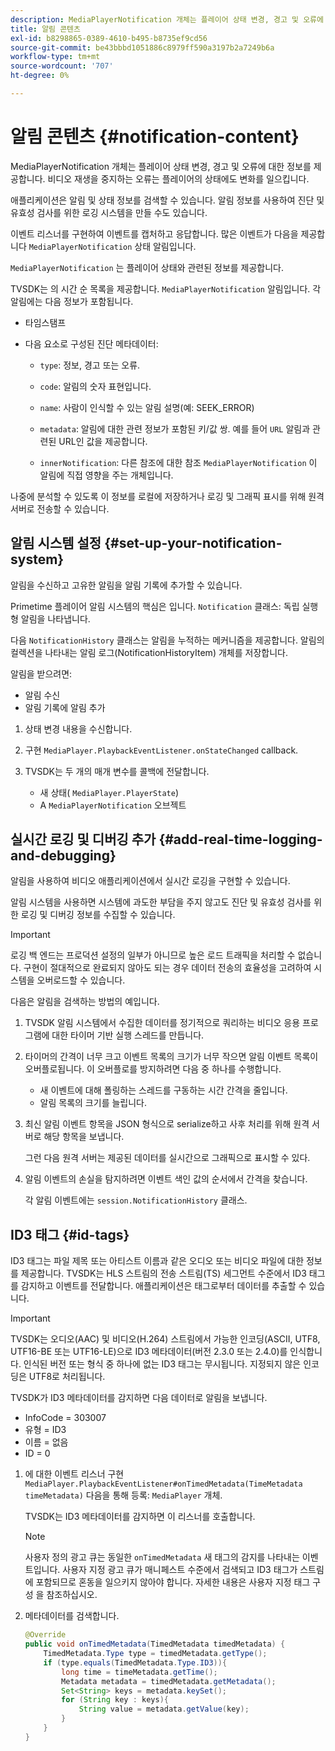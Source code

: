 ```yaml
---
description: MediaPlayerNotification 개체는 플레이어 상태 변경, 경고 및 오류에 대한 정보를 제공합니다. 비디오 재생을 중지하는 오류는 플레이어의 상태에도 변화를 일으킵니다.
title: 알림 콘텐츠
exl-id: b8298865-0389-4610-b495-b8735ef9cd56
source-git-commit: be43bbbd1051886c8979ff590a3197b2a7249b6a
workflow-type: tm+mt
source-wordcount: '707'
ht-degree: 0%

---
```


# 알림 콘텐츠 {#notification-content}

MediaPlayerNotification 개체는 플레이어 상태 변경, 경고 및 오류에 대한 정보를 제공합니다. 비디오 재생을 중지하는 오류는 플레이어의 상태에도 변화를 일으킵니다.

애플리케이션은 알림 및 상태 정보를 검색할 수 있습니다. 알림 정보를 사용하여 진단 및 유효성 검사를 위한 로깅 시스템을 만들 수도 있습니다.

이벤트 리스너를 구현하여 이벤트를 캡처하고 응답합니다. 많은 이벤트가 다음을 제공합니다 `MediaPlayerNotification` 상태 알림입니다.

`MediaPlayerNotification` 는 플레이어 상태와 관련된 정보를 제공합니다.

TVSDK는 의 시간 순 목록을 제공합니다. `MediaPlayerNotification` 알림입니다. 각 알림에는 다음 정보가 포함됩니다.

* 타임스탬프
* 다음 요소로 구성된 진단 메타데이터:

   * `type`: 정보, 경고 또는 오류.
   * `code`: 알림의 숫자 표현입니다.
   * `name`: 사람이 인식할 수 있는 알림 설명(예: SEEK_ERROR)
   * `metadata`: 알림에 대한 관련 정보가 포함된 키/값 쌍. 예를 들어 `URL` 알림과 관련된 URL인 값을 제공합니다.

   * `innerNotification`: 다른 참조에 대한 참조 `MediaPlayerNotification` 이 알림에 직접 영향을 주는 개체입니다.

나중에 분석할 수 있도록 이 정보를 로컬에 저장하거나 로깅 및 그래픽 표시를 위해 원격 서버로 전송할 수 있습니다.

## 알림 시스템 설정 {#set-up-your-notification-system}

알림을 수신하고 고유한 알림을 알림 기록에 추가할 수 있습니다.

Primetime 플레이어 알림 시스템의 핵심은 입니다. `Notification` 클래스: 독립 실행형 알림을 나타냅니다.

다음 `NotificationHistory` 클래스는 알림을 누적하는 메커니즘을 제공합니다. 알림의 컬렉션을 나타내는 알림 로그(NotificationHistoryItem) 개체를 저장합니다.

알림을 받으려면:

* 알림 수신
* 알림 기록에 알림 추가

1. 상태 변경 내용을 수신합니다.
1. 구현 `MediaPlayer.PlaybackEventListener.onStateChanged` callback.
1. TVSDK는 두 개의 매개 변수를 콜백에 전달합니다.

   * 새 상태( `MediaPlayer.PlayerState`)
   * A `MediaPlayerNotification` 오브젝트

## 실시간 로깅 및 디버깅 추가 {#add-real-time-logging-and-debugging}

알림을 사용하여 비디오 애플리케이션에서 실시간 로깅을 구현할 수 있습니다.

알림 시스템을 사용하면 시스템에 과도한 부담을 주지 않고도 진단 및 유효성 검사를 위한 로깅 및 디버깅 정보를 수집할 수 있습니다.

>[!IMPORTANT]
>
>로깅 백 엔드는 프로덕션 설정의 일부가 아니므로 높은 로드 트래픽을 처리할 수 없습니다. 구현이 절대적으로 완료되지 않아도 되는 경우 데이터 전송의 효율성을 고려하여 시스템을 오버로드할 수 있습니다.

다음은 알림을 검색하는 방법의 예입니다.

1. TVSDK 알림 시스템에서 수집한 데이터를 정기적으로 쿼리하는 비디오 응용 프로그램에 대한 타이머 기반 실행 스레드를 만듭니다.

1. 타이머의 간격이 너무 크고 이벤트 목록의 크기가 너무 작으면 알림 이벤트 목록이 오버플로됩니다. 이 오버플로를 방지하려면 다음 중 하나를 수행합니다.

   * 새 이벤트에 대해 폴링하는 스레드를 구동하는 시간 간격을 줄입니다.
   * 알림 목록의 크기를 늘립니다.

1. 최신 알림 이벤트 항목을 JSON 형식으로 serialize하고 사후 처리를 위해 원격 서버로 해당 항목을 보냅니다.

   그런 다음 원격 서버는 제공된 데이터를 실시간으로 그래픽으로 표시할 수 있다.
1. 알림 이벤트의 손실을 탐지하려면 이벤트 색인 값의 순서에서 간격을 찾습니다.

   각 알림 이벤트에는 `session.NotificationHistory` 클래스.

## ID3 태그 {#id-tags}

ID3 태그는 파일 제목 또는 아티스트 이름과 같은 오디오 또는 비디오 파일에 대한 정보를 제공합니다. TVSDK는 HLS 스트림의 전송 스트림(TS) 세그먼트 수준에서 ID3 태그를 감지하고 이벤트를 전달합니다. 애플리케이션은 태그로부터 데이터를 추출할 수 있습니다.

>[!IMPORTANT]
>
>TVSDK는 오디오(AAC) 및 비디오(H.264) 스트림에서 가능한 인코딩(ASCII, UTF8, UTF16-BE 또는 UTF16-LE)으로 ID3 메타데이터(버전 2.3.0 또는 2.4.0)를 인식합니다. 인식된 버전 또는 형식 중 하나에 없는 ID3 태그는 무시됩니다. 지정되지 않은 인코딩은 UTF8로 처리됩니다.

TVSDK가 ID3 메타데이터를 감지하면 다음 데이터로 알림을 보냅니다.

* InfoCode = 303007
* 유형 = ID3
* 이름 = 없음
* ID = 0

1. 에 대한 이벤트 리스너 구현 `MediaPlayer.PlaybackEventListener#onTimedMetadata(TimeMetadata timeMetadata)` 다음을 통해 등록: `MediaPlayer` 개체.

   TVSDK는 ID3 메타데이터를 감지하면 이 리스너를 호출합니다.

   >[!NOTE]
   >
   >사용자 정의 광고 큐는 동일한 `onTimedMetadata` 새 태그의 감지를 나타내는 이벤트입니다. 사용자 지정 광고 큐가 매니페스트 수준에서 검색되고 ID3 태그가 스트림에 포함되므로 혼동을 일으키지 않아야 합니다. 자세한 내용은 사용자 지정 태그 구성 을 참조하십시오.

1. 메타데이터를 검색합니다.

   ```java
   @Override 
   public void onTimedMetadata(TimedMetadata timedMetadata) { 
       TimedMetadata.Type type = timedMetadata.getType(); 
       if (type.equals(TimedMetadata.Type.ID3)){ 
           long time = timeMetadata.getTime(); 
           Metadata metadata = timedMetadata.getMetadata(); 
           Set<String> keys = metadata.keySet(); 
           for (String key : keys){ 
               String value = metadata.getValue(key); 
           } 
       } 
   }
   ```
